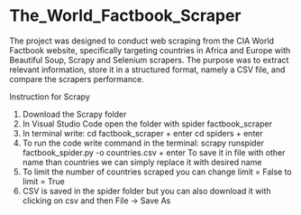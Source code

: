 # The_World_Factbook_Scraper
The project was designed to conduct web scraping from the CIA World Factbook website, specifically targeting countries in Africa and Europe with Beautiful Soup, Scrapy and Selenium scrapers. The purpose was to extract relevant information, store it in a structured format, namely a CSV file, and compare the scrapers performance.

Instruction for Scrapy

1. Download the Scrapy folder
2. In Visual Studio Code open the folder with spider factbook_scraper
3. In terminal write:
   cd factbook_scraper + enter
   cd spiders + enter
4. To run the code write command in the terminal:
   scrapy runspider factbook_spider.py -o countries.csv + enter
   To save it in file with other name than countries we can simply replace it with desired name
5. To limit the number of countries scraped you can change limit = False to limit = True
6. CSV is saved in the spider folder but you can also download it with clicking on csv and then File -> Save As
